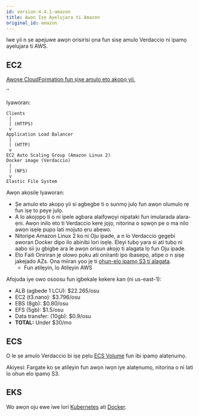 ```yaml
---
id: version-4.4.1-amazon
title: Awọn Iṣẹ Ayelujara ti Amazon
original_id: amazon
---
```


Iwe yii n ṣe apejuwe awọn orisirisi ọna fun sisẹ amulo Verdaccio ni ipamọ ayelujara ti AWS.

## EC2

[Awoṣe CloudFormation fun ṣiṣe amulo eto akopọ yii.](https://github.com/verdaccio/verdaccio/blob/master/contrib/aws/cloudformation-ec2-efs.yaml)

<div id="codefund">''</div>

Iyaworan:

```
Clients
 |
 | (HTTPS)
 v
Application Load Balancer
 |
 | (HTTP)
 v
EC2 Auto Scaling Group (Amazon Linux 2)
Docker image (Verdaccio)
 |
 | (NFS)
 v
Elastic File System
```

Awọn akọsilẹ Iyaworan:
* Ṣe amulo eto akopọ yii si agbegbe ti o sunmọ julọ fun awọn olumulo rẹ fun iṣẹ to peye julọ.
* A lo akojọpọ ti o ni ipele agbara alaifọwọyi nipataki fun imularada alara-ẹni. Awọn inilo eto ti Verdaccio kere jọjọ, nitorina o sọwọn pe o ma nilo awọn isẹlẹ pupọ lati mojuto ẹru abẹwo.
* Nitoripe Amazon Linux 2 ko ni Oju ipade, a n lo Verdaccio gẹgẹbi aworan Docker dipo ilo abinibi lori isẹlẹ. Eleyi tubọ yara si ati tubọ ni aabo sii ju gbigbe ara le awọn orisun akojọ ti alagata lọ fun Oju ipade.
* Eto Faili Oniriran jẹ olowo pọku ati oniranti ipo ibasepọ, atipe o n ṣiṣẹ jakejado AZs. Ọna miiran yoo jẹ ti [ohun-elo ipamọ S3 ti alagata](https://github.com/remitly/verdaccio-s3-storage).
  * Fun atilẹyin, lo Atilẹyin AWS

Afojuda iye owo osoosu fun igbekalẹ kekere kan (ni us-east-1):
* ALB (agbede 1 LCU): $22.265/osu
* EC2 (t3.nano): $3.796/osu
* EBS (8gb): $0.80/osu
* EFS (5gb): $1.5/osu
* Data transfer: (10gb): $0.9/osu
* **TOTAL:** Under $30/mo

## ECS

O le ṣe amulo Verdaccio bi iṣẹ pẹlu [ECS Volume](https://docs.aws.amazon.com/AmazonECS/latest/developerguide/using_data_volumes.html) fun ibi ipamọ alatẹnumọ.

Akiyesi: Fargate ko ṣe atilẹyin fun awọn iwọn iye alatẹnumọ, nitorina o ni lati lo ohun elo ipamọ S3.

## EKS

Wo awọn oju ewe iwe lori [Kubernetes](kubernetes) ati [Docker](docker).
